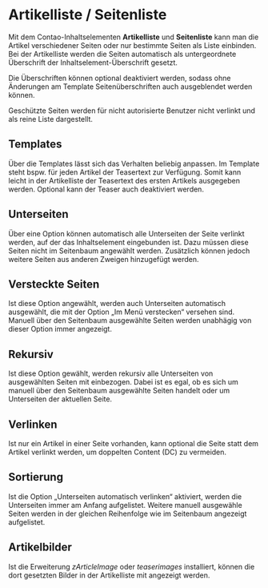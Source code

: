 Artikelliste / Seitenliste
==========================

Mit dem Contao-Inhaltselementen **Artikelliste** und **Seitenliste** kann man die Artikel verschiedener Seiten oder nur bestimmte Seiten als Liste einbinden. Bei der Artikelliste werden die Seiten automatisch als untergeordnete Überschrift der Inhaltselement-Überschrift gesetzt.

Die Überschriften können optional deaktiviert werden, sodass ohne Änderungen am Template Seitenüberschriften auch ausgeblendet werden können.

Geschützte Seiten werden für nicht autorisierte Benutzer nicht verlinkt und als reine Liste dargestellt.

Templates
---------

Über die Templates lässt sich das Verhalten beliebig anpassen. Im Template steht bspw. für jeden Artikel der Teasertext zur Verfügung. Somit kann leicht in der Artikelliste der Teasertext des ersten Artikels ausgegeben werden. Optional kann der Teaser auch deaktiviert werden.

Unterseiten
-----------

Über eine Option können automatisch alle Unterseiten der Seite verlinkt werden, auf der das Inhaltselement eingebunden ist. Dazu müssen diese Seiten nicht im Seitenbaum angewählt werden. Zusätzlich können jedoch weitere Seiten aus anderen Zweigen hinzugefügt werden.

Versteckte Seiten
-----------------

Ist diese Option angewählt, werden auch Unterseiten automatisch ausgewählt, die mit der Option „Im Menü verstecken“ versehen sind. Manuell über den Seitenbaum ausgewählte Seiten werden unabhägig von dieser Option immer angezeigt.

Rekursiv
--------

Ist diese Option gewählt, werden rekursiv alle Unterseiten von ausgewählten Seiten mit einbezogen. Dabei ist es egal, ob es sich um manuell über den Seitenbaum ausgewählte Seiten handelt oder um Unterseiten der aktuellen Seite.

Verlinken
---------

Ist nur ein Artikel in einer Seite vorhanden, kann optional die Seite statt dem Artikel verlinkt werden, um doppelten Content (DC) zu vermeiden.

Sortierung
----------

Ist die Option „Unterseiten automatisch verlinken“ aktiviert, werden die Unterseiten immer am Anfang aufgelistet. Weitere manuell ausgewähle Seiten werden in der gleichen Reihenfolge wie im Seitenbaum angezeigt aufgelistet.

Artikelbilder
-------------

Ist die Erweiterung *zArticleImage* oder *teaserimages* installiert, können die dort gesetzten Bilder in der Artikelliste mit angezeigt werden.